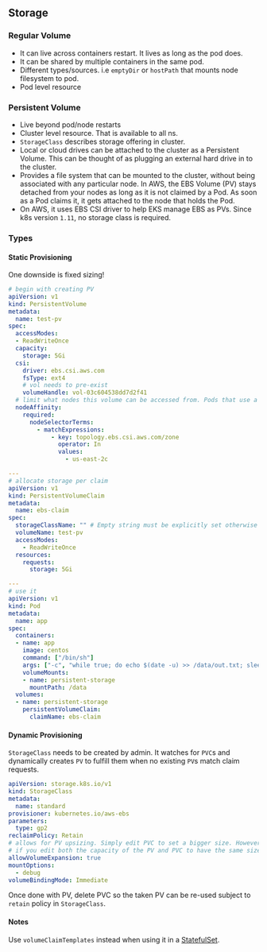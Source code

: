 ## Storage

### Regular Volume

- It can live across containers restart. It lives as long as the pod does.
- It can be shared by multiple containers in the same pod.
- Different types/sources. i.e `emptyDir` or `hostPath` that mounts node filesystem to pod.
- Pod level resource

### Persistent Volume

- Live beyond pod/node restarts
- Cluster level resource. That is available to all ns.
- `StorageClass` describes storage offering in cluster.
- Local or cloud drives can be attached to the cluster as a Persistent Volume. This can be thought of as plugging an external hard drive in to the cluster.
- Provides a file system that can be mounted to the cluster, without being associated with any particular node. In AWS, the EBS Volume (PV) stays detached from your nodes as long as it is not claimed by a Pod. As soon as a Pod claims it, it gets attached to the node that holds the Pod.
- On AWS, it uses EBS CSI driver to help EKS manage EBS as PVs. Since k8s version `1.11`, no storage class is required.

### Types

#### Static Provisioning

One downside is fixed sizing!

```yml
# begin with creating PV
apiVersion: v1
kind: PersistentVolume
metadata:
  name: test-pv
spec:
  accessModes:
  - ReadWriteOnce
  capacity:
    storage: 5Gi
  csi:
    driver: ebs.csi.aws.com
    fsType: ext4
    # vol needs to pre-exist
    volumeHandle: vol-03c604538dd7d2f41
  # limit what nodes this volume can be accessed from. Pods that use a PV will only be scheduled to nodes that are selected by the node affinity
  nodeAffinity:
    required:
      nodeSelectorTerms:
        - matchExpressions:
            - key: topology.ebs.csi.aws.com/zone
              operator: In
              values:
                - us-east-2c

---
# allocate storage per claim
apiVersion: v1
kind: PersistentVolumeClaim
metadata:
  name: ebs-claim
spec:
  storageClassName: "" # Empty string must be explicitly set otherwise default StorageClass will be set
  volumeName: test-pv
  accessModes:
    - ReadWriteOnce
  resources:
    requests:
      storage: 5Gi

---
# use it
apiVersion: v1
kind: Pod
metadata:
  name: app
spec:
  containers:
  - name: app
    image: centos
    command: ["/bin/sh"]
    args: ["-c", "while true; do echo $(date -u) >> /data/out.txt; sleep 5; done"]
    volumeMounts:
    - name: persistent-storage
      mountPath: /data
  volumes:
  - name: persistent-storage
    persistentVolumeClaim:
      claimName: ebs-claim
```

#### Dynamic Provisioning

`StorageClass` needs to be created by admin. It watches for `PVC`s and dynamically creates `PV` to fulfill them when no existing `PV`s match claim requests.

```yml
apiVersion: storage.k8s.io/v1
kind: StorageClass
metadata:
  name: standard
provisioner: kubernetes.io/aws-ebs
parameters:
  type: gp2
reclaimPolicy: Retain
# allows for PV upsizing. Simply edit PVC to set a bigger size. However, downsizing is not supported.
# if you edit both the capacity of the PV and PVC to have the same size, k8s will assume that the backing volume size has been manually increased and that it doesn’t need to resize it.
allowVolumeExpansion: true
mountOptions:
  - debug
volumeBindingMode: Immediate
```

Once done with PV, delete PVC so the taken PV can be re-used subject to `retain` policy in `StorageClass`.

#### Notes

Use `volumeClaimTemplates` instead when using it in a [StatefulSet](./pod.md#statefulset).
